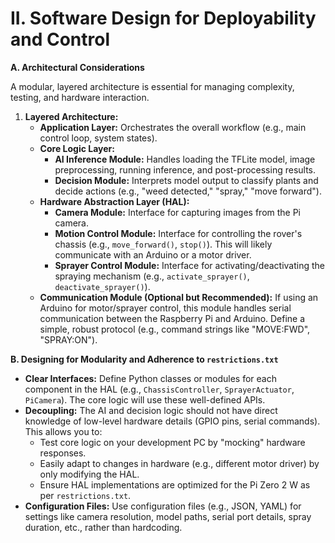 # II. Software Design for Deployability and Control

**A. Architectural Considerations**

A modular, layered architecture is essential for managing complexity, testing, and hardware interaction.

1.  **Layered Architecture:**
    *   **Application Layer:** Orchestrates the overall workflow (e.g., main control loop, system states).
    *   **Core Logic Layer:**
        *   **AI Inference Module:** Handles loading the TFLite model, image preprocessing, running inference, and post-processing results.
        *   **Decision Module:** Interprets model output to classify plants and decide actions (e.g., "weed detected," "spray," "move forward").
    *   **Hardware Abstraction Layer (HAL):**
        *   **Camera Module:** Interface for capturing images from the Pi camera.
        *   **Motion Control Module:** Interface for controlling the rover's chassis (e.g., `move_forward()`, `stop()`). This will likely communicate with an Arduino or a motor driver.
        *   **Sprayer Control Module:** Interface for activating/deactivating the spraying mechanism (e.g., `activate_sprayer()`, `deactivate_sprayer()`).
    *   **Communication Module (Optional but Recommended):** If using an Arduino for motor/sprayer control, this module handles serial communication between the Raspberry Pi and Arduino. Define a simple, robust protocol (e.g., command strings like "MOVE:FWD", "SPRAY:ON").

**B. Designing for Modularity and Adherence to `restrictions.txt`**

*   **Clear Interfaces:** Define Python classes or modules for each component in the HAL (e.g., `ChassisController`, `SprayerActuator`, `PiCamera`). The core logic will use these well-defined APIs.
*   **Decoupling:** The AI and decision logic should not have direct knowledge of low-level hardware details (GPIO pins, serial commands). This allows you to:
    *   Test core logic on your development PC by "mocking" hardware responses.
    *   Easily adapt to changes in hardware (e.g., different motor driver) by only modifying the HAL.
    *   Ensure HAL implementations are optimized for the Pi Zero 2 W as per `restrictions.txt`.
*   **Configuration Files:** Use configuration files (e.g., JSON, YAML) for settings like camera resolution, model paths, serial port details, spray duration, etc., rather than hardcoding.
